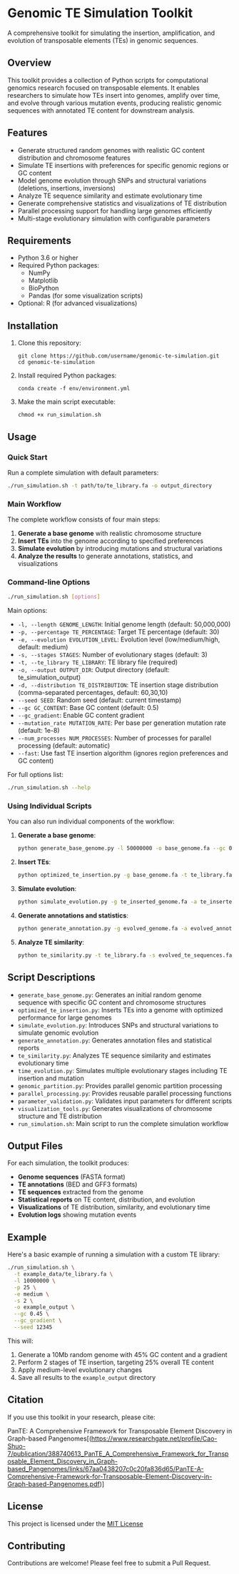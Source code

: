 # Genomic TE Simulation Toolkit

A comprehensive toolkit for simulating the insertion, amplification, and evolution of transposable elements (TEs) in genomic sequences.

## Overview

This toolkit provides a collection of Python scripts for computational genomics research focused on transposable elements. It enables researchers to simulate how TEs insert into genomes, amplify over time, and evolve through various mutation events, producing realistic genomic sequences with annotated TE content for downstream analysis.

## Features

- Generate structured random genomes with realistic GC content distribution and chromosome features
- Simulate TE insertions with preferences for specific genomic regions or GC content
- Model genome evolution through SNPs and structural variations (deletions, insertions, inversions)
- Analyze TE sequence similarity and estimate evolutionary time
- Generate comprehensive statistics and visualizations of TE distribution
- Parallel processing support for handling large genomes efficiently
- Multi-stage evolutionary simulation with configurable parameters

## Requirements

- Python 3.6 or higher
- Required Python packages:
  - NumPy
  - Matplotlib
  - BioPython
  - Pandas (for some visualization scripts)
- Optional: R (for advanced visualizations)

## Installation

1. Clone this repository:
   ```
   git clone https://github.com/username/genomic-te-simulation.git
   cd genomic-te-simulation
   ```

2. Install required Python packages:
   ```
   conda create -f env/environment.yml
   ```

3. Make the main script executable:
   ```
   chmod +x run_simulation.sh
   ```

## Usage

### Quick Start

Run a complete simulation with default parameters:

```bash
./run_simulation.sh -t path/to/te_library.fa -o output_directory
```

### Main Workflow

The complete workflow consists of four main steps:

1. **Generate a base genome** with realistic chromosome structure
2. **Insert TEs** into the genome according to specified preferences
3. **Simulate evolution** by introducing mutations and structural variations
4. **Analyze the results** to generate annotations, statistics, and visualizations

### Command-line Options

```bash
./run_simulation.sh [options]
```

Main options:
- `-l, --length GENOME_LENGTH`: Initial genome length (default: 50,000,000)
- `-p, --percentage TE_PERCENTAGE`: Target TE percentage (default: 30)
- `-e, --evolution EVOLUTION_LEVEL`: Evolution level (low/medium/high, default: medium)
- `-s, --stages STAGES`: Number of evolutionary stages (default: 3)
- `-t, --te_library TE_LIBRARY`: TE library file (required)
- `-o, --output OUTPUT_DIR`: Output directory (default: te_simulation_output)
- `-d, --distribution TE_DISTRIBUTION`: TE insertion stage distribution (comma-separated percentages, default: 60,30,10)
- `--seed SEED`: Random seed (default: current timestamp)
- `--gc GC_CONTENT`: Base GC content (default: 0.5)
- `--gc_gradient`: Enable GC content gradient
- `--mutation_rate MUTATION_RATE`: Per base per generation mutation rate (default: 1e-8)
- `--num_processes NUM_PROCESSES`: Number of processes for parallel processing (default: automatic)
- `--fast`: Use fast TE insertion algorithm (ignores region preferences and GC content)

For full options list:
```bash
./run_simulation.sh --help
```

### Using Individual Scripts

You can also run individual components of the workflow:

1. **Generate a base genome**:
   ```bash
   python generate_base_genome.py -l 50000000 -o base_genome.fa --gc 0.5
   ```

2. **Insert TEs**:
   ```bash
   python optimized_te_insertion.py -g base_genome.fa -t te_library.fa -p 30 -o te_inserted
   ```

3. **Simulate evolution**:
   ```bash
   python simulate_evolution.py -g te_inserted_genome.fa -a te_inserted_te_annotations.bed -l medium -o evolved
   ```

4. **Generate annotations and statistics**:
   ```bash
   python generate_annotation.py -g evolved_genome.fa -a evolved_annotations.bed -o te_annotation
   ```

5. **Analyze TE similarity**:
   ```bash
   python te_similarity.py -t te_library.fa -s evolved_te_sequences.fa -a evolved_annotations.bed -o te_similarity
   ```

## Script Descriptions

- `generate_base_genome.py`: Generates an initial random genome sequence with specific GC content and chromosome structures
- `optimized_te_insertion.py`: Inserts TEs into a genome with optimized performance for large genomes
- `simulate_evolution.py`: Introduces SNPs and structural variations to simulate genomic evolution
- `generate_annotation.py`: Generates annotation files and statistical reports
- `te_similarity.py`: Analyzes TE sequence similarity and estimates evolutionary time
- `time_evolution.py`: Simulates multiple evolutionary stages including TE insertion and mutation
- `genomic_partition.py`: Provides parallel genomic partition processing
- `parallel_processing.py`: Provides reusable parallel processing functions
- `parameter_validation.py`: Validates input parameters for different scripts
- `visualization_tools.py`: Generates visualizations of chromosome structure and TE distribution
- `run_simulation.sh`: Main script to run the complete simulation workflow

## Output Files

For each simulation, the toolkit produces:

- **Genome sequences** (FASTA format)
- **TE annotations** (BED and GFF3 formats)
- **TE sequences** extracted from the genome
- **Statistical reports** on TE content, distribution, and evolution
- **Visualizations** of TE distribution, similarity, and evolutionary time
- **Evolution logs** showing mutation events

## Example

Here's a basic example of running a simulation with a custom TE library:

```bash
./run_simulation.sh \
  -t example_data/te_library.fa \
  -l 10000000 \
  -p 25 \
  -e medium \
  -s 2 \
  -o example_output \
  --gc 0.45 \
  --gc_gradient \
  --seed 12345
```

This will:
1. Generate a 10Mb random genome with 45% GC content and a gradient
2. Perform 2 stages of TE insertion, targeting 25% overall TE content
3. Apply medium-level evolutionary changes
4. Save all results to the `example_output` directory

## Citation

If you use this toolkit in your research, please cite:

PanTE: A Comprehensive Framework for Transposable Element Discovery in Graph-based Pangenomes[(https://www.researchgate.net/profile/Cao-Shuo-7/publication/388740613_PanTE_A_Comprehensive_Framework_for_Transposable_Element_Discovery_in_Graph-based_Pangenomes/links/67aa0438207c0c20fa836d65/PanTE-A-Comprehensive-Framework-for-Transposable-Element-Discovery-in-Graph-based-Pangenomes.pdf)]

## License

This project is licensed under the [MIT License](LICENSE)

## Contributing

Contributions are welcome! Please feel free to submit a Pull Request.
